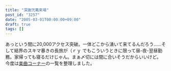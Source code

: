 ```yaml
---
title: "深謝弐萬来場"
post_id: "3257"
date: "2005-03-01T00:00:00+09:00"
draft: true
tags: []
---
```



あっという間に20,000アクセス突破。一体どこから湧いて来てるんだろう……そして結界のスキマ暴きの長旅が（ｒｙ でもこういうときに限って昼-夜-翌昼勤務。家帰っても寝るだけじゃん。まぁ〆切には間に合いそうだからいいけど。 今度は[楽曲コーナー](https://danmaq.com/category/products/musics)の一覧を整理しました。
